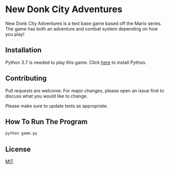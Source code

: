 # New Donk City Adventures

New Donk City Adventures is a text base game based off the Mario series. 
The game has both an adventure and combat system depending on how you play!

## Installation

Python 3.7 is needed to play this game. Click [here](https://www.python.org/downloads/) to install Python.

## Contributing

Pull requests are welcome. For major changes, please open an issue first
to discuss what you would like to change.

Please make sure to update tests as appropriate.

## How To Run The Program

```python
python game.py
```
## License

[MIT](https://choosealicense.com/licenses/mit/)
